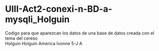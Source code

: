 # UIII-Act2-conexi-n-BD-a-mysqli_Holguin
Codigo para que aparezcan los datos de una base de datos creada con el tema del cereso<br>
Holguin Holguin America Ivonne 5-J A
